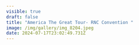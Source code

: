 ```yaml
---
visible: true
draft: false
title: "America The Great Tour- RNC Convention "
image: /img/gallery/img_8204.jpeg
date: 2024-07-17T23:02:49.731Z
---
```

